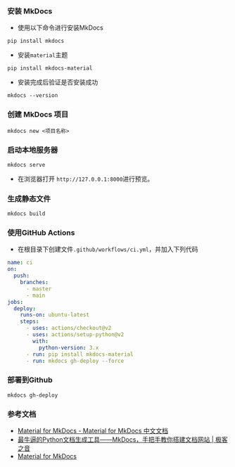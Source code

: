 
### 安装 MkDocs
- 使用以下命令进行安装MkDocs
```shell
pip install mkdocs
```
- 安装`material`主题
```shell
pip install mkdocs-material
```
- 安装完成后验证是否安装成功
```shell
mkdocs --version
```
### 创建 MkDocs 项目
```shell
mkdocs new <项目名称>
```
### 启动本地服务器
```shell
mkdocs serve
```
- 在浏览器打开 `http://127.0.0.1:8000`进行预览。
### 生成静态文件
```shell
mkdocs build
```
### 使用GitHub Actions
- 在根目录下创建文件`.github/workflows/ci.yml`，并加入下列代码
```yml
name: ci
on:
  push:
    branches:
      - master
      - main
jobs:
  deploy:
    runs-on: ubuntu-latest
    steps:
      - uses: actions/checkout@v2
      - uses: actions/setup-python@v2
        with:
          python-version: 3.x
      - run: pip install mkdocs-material
      - run: mkdocs gh-deploy --force
```
### 部署到Github
```shell
mkdocs gh-deploy
```

### 参考文档
- [Material for MkDocs - Material for MkDocs 中文文档](https://mkdoc-material.llango.com/)
- [最牛逼的Python文档生成工具——MkDocs，手把手教你搭建文档网站 | 极客之音](https://www.bmabk.com/index.php/post/311224.html)
- [Material for MkDocs](https://squidfunk.github.io/mkdocs-material/)